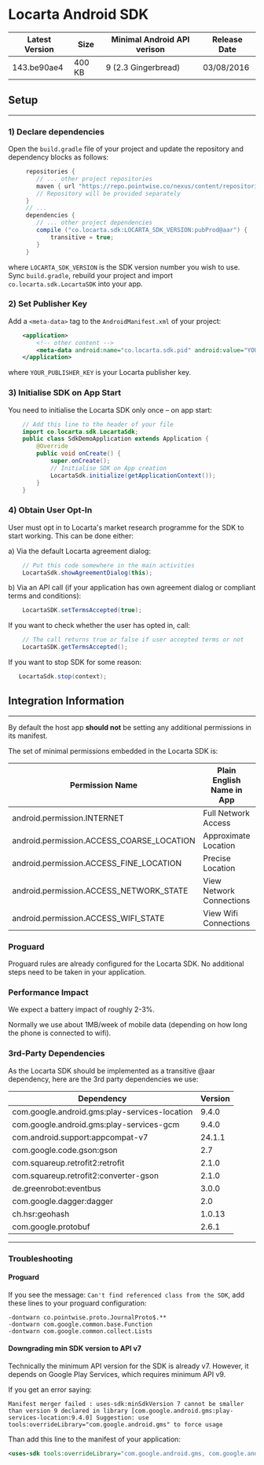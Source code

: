 # Locarta Android SDK

| Latest Version | Size | Minimal Android API verison | Release Date
| ------------- |  ------------- | -------------  | ------------- 
| 143.be90ae4 | 400 KB| 9 (2.3  Gingerbread) |03/08/2016

## Setup
------

### 1) Declare dependencies

Open the `build.gradle` file of your project and update the repository and dependency blocks as follows:
```gradle
     repositories {
        // ... other project repositories
        maven { url "https://repo.pointwise.co/nexus/content/repositories/pointwise" }
        // Repository will be provided separately 
     }
     // ...
 	 dependencies {
        // ... other project dependencies
        compile ("co.locarta.sdk:LOCARTA_SDK_VERSION:pubProd@aar") {
            transitive = true;
        }
     }
```     

where `LOCARTA_SDK_VERSION` is the SDK version number you wish to use.
Sync `build.gradle`, rebuild your project and import `co.locarta.sdk.LocartaSDK` into your app.


### 2) Set Publisher Key

Add a `<meta-data>` tag to the `AndroidManifest.xml` of your project:
```xml
    <application>
        <!-- other content -->
        <meta-data android:name="co.locarta.sdk.pid" android:value="YOUR_PUBLISHER_KEY"/>        
    </application>
```
where `YOUR_PUBLISHER_KEY` is your Locarta publisher key.

### 3) Initialise SDK on App Start

You need to initialise the Locarta SDK only once – on app start:
``` java
    // Add this line to the header of your file
    import co.locarta.sdk.LocartaSdk;
    public class SdkDemoApplication extends Application {
        @Override
        public void onCreate() {
            super.onCreate();
            // Initialise SDK on App creation
            LocartaSdk.initialize(getApplicationContext());
        }
    }
```

### 4) Obtain User Opt-In

User must opt in to Locarta's market research programme for the SDK to start working. This can be done either:

a) Via the default Locarta agreement dialog:
```java
    // Put this code somewhere in the main activities
    LocartaSdk.showAgreementDialog(this);
```    
b) Via an API call (if your application has own agreement dialog or compliant terms and conditions):
``` java
    LocartaSDK.setTermsAccepted(true);
```    
    
If you want to check whether the user has opted in, call:
``` java
    // The call returns true or false if user accepted terms or not
    LocartaSDK.getTermsAccepted();        
```

If you want to stop SDK for some reason:
```java
   LocartaSdk.stop(context);
```

## Integration Information 

------

By default the host app __should not__ be setting any additional permissions in its manifest.

The set of minimal permissions embedded in the Locarta SDK is:

| Permission Name | Plain English Name in App | Plain German Name in App
| ------------- | ------------- | ------------- 
|android.permission.INTERNET | Full Network Access | Zugriff auf alle Netzwerke
|android.permission.ACCESS_COARSE_LOCATION| Approximate Location| Ungefährer Standort 
|android.permission.ACCESS_FINE_LOCATION| Precise Location| Genauer Standort 
|android.permission.ACCESS_NETWORK_STATE | View Network Connections| Netzwerkverbindungen abrufen
|android.permission.ACCESS_WIFI_STATE | View Wifi Connections | WLAN-Verbindungen abrufen


### Proguard

Proguard rules are already configured for the Locarta SDK. No additional steps need to be taken in your application.

### Performance Impact

We expect a battery impact of roughly 2-3%.

Normally we use about 1MB/week of mobile data (depending on how long the phone is connected to wifi).

### 3rd-Party Dependencies 

As the Locarta SDK should be implemented as a transitive @aar dependency, here are the 3rd party dependencies we use:

| Dependency | Version
| ------------- |  -------------
|com.google.android.gms:play-services-location | 9.4.0
|com.google.android.gms:play-services-gcm | 9.4.0
|com.android.support:appcompat-v7 | 24.1.1
|com.google.code.gson:gson | 2.7
|com.squareup.retrofit2:retrofit| 2.1.0
|com.squareup.retrofit2:converter-gson | 2.1.0
|de.greenrobot:eventbus| 3.0.0
|com.google.dagger:dagger| 2.0
|ch.hsr:geohash| 1.0.13
|com.google.protobuf|2.6.1

------

### Troubleshooting

#### Proguard 

If you see the message: `Can't find referenced class from the SDK`, add these lines to your proguard configuration: 

```
-dontwarn co.pointwise.proto.JournalProto$.**
-dontwarn com.google.common.base.Function
-dontwarn com.google.common.collect.Lists
```


#### Downgrading min SDK version to API v7

Technically the minimum API version for the SDK is already v7. However, it depends on Google Play Services, which requires minimum API v9. 

If you get an error saying: 
```
Manifest merger failed : uses-sdk:minSdkVersion 7 cannot be smaller than version 9 declared in library [com.google.android.gms:play-services-location:9.4.0] Suggestion: use tools:overrideLibrary="com.google.android.gms" to force usage
```

Than add this line to the manifest of your application: 

```xml
<uses-sdk tools:overrideLibrary="com.google.android.gms, com.google.android.gms.base, com.google.android.gms.tasks, com.google.android.gms.gcm, com.google.android.gms.iid"/>
```


